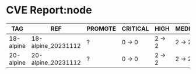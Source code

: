 # CVE Report:node
|    TAG    |        REF         | PROMOTE | CRITICAL |  HIGH  | MEDIUM |  LOW   | UNKNOWN |
|-----------|--------------------|---------|----------|--------|--------|--------|---------|
| 18-alpine | 18-alpine_20231112 | ?       | 0 -> 0   | 2 -> 2 | 2 -> 2 | 0 -> 0 | 0 -> 0  |
| 20-alpine | 20-alpine_20231112 | ?       | 0 -> 0   | 2 -> 2 | 2 -> 2 | 0 -> 0 | 0 -> 0  |
